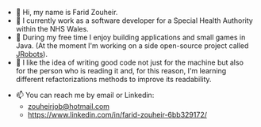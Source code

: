 - 👋 Hi, my name is Farid Zouheir.
- :office: I currently work as a software developer for a Special Health Authority within the NHS Wales.
- 👀 During my free time I enjoy building applications and small games in Java. (At the moment I'm working on a side open-source project called [JRobots](https://github.com/zhrfrd/JRobots)).
- 🌱 I like the idea of writing good code not just for the machine but also for the person who is reading it and, for this reason, I'm learning different refactorizations methods to improve its readability.
<!-- - 💞️ I’m looking to collaborate on  -->
- 📫 You can reach me by email or Linkedin:
  - zouheirjob@hotmail.com
  - https://www.linkedin.com/in/farid-zouheir-6bb329172/

<!---
zhrfrd/zhrfrd is a ✨ special ✨ repository because its `README.md` (this file) appears on your GitHub profile.
You can click the Preview link to take a look at your changes.
--->
